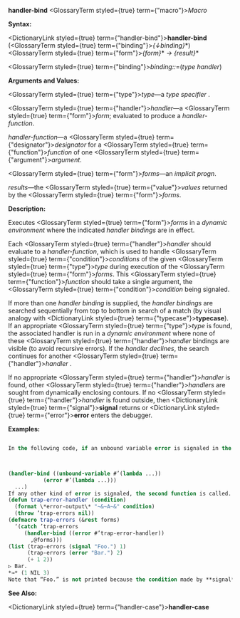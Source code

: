 **handler-bind** <GlossaryTerm styled={true} term={"macro"}><i>Macro</i></GlossaryTerm> 



**Syntax:** 



<DictionaryLink styled={true} term={"handler-bind"}><b>handler-bind</b></DictionaryLink> (<GlossaryTerm styled={true} term={"binding"}><i>\{↓binding\}</i></GlossaryTerm>\*) <GlossaryTerm styled={true} term={"form"}><i>\{form\}</i></GlossaryTerm>\* *→ \{result\}*\* 



<GlossaryTerm styled={true} term={"binding"}><i>binding::</i></GlossaryTerm>=(*type handler*) 



**Arguments and Values:** 



<GlossaryTerm styled={true} term={"type"}><i>type</i></GlossaryTerm>—a *type specifier* . 



<GlossaryTerm styled={true} term={"handler"}><i>handler</i></GlossaryTerm>—a <GlossaryTerm styled={true} term={"form"}><i>form</i></GlossaryTerm>; evaluated to produce a *handler-function*. 



*handler-function*—a <GlossaryTerm styled={true} term={"designator"}><i>designator</i></GlossaryTerm> for a <GlossaryTerm styled={true} term={"function"}><i>function</i></GlossaryTerm> of one <GlossaryTerm styled={true} term={"argument"}><i>argument</i></GlossaryTerm>. 



<GlossaryTerm styled={true} term={"form"}><i>forms</i></GlossaryTerm>—an *implicit progn*. 



*results*—the <GlossaryTerm styled={true} term={"value"}><i>values</i></GlossaryTerm> returned by the <GlossaryTerm styled={true} term={"form"}><i>forms</i></GlossaryTerm>. 



**Description:** 



Executes <GlossaryTerm styled={true} term={"form"}><i>forms</i></GlossaryTerm> in a *dynamic environment* where the indicated *handler bindings* are in effect. 



Each <GlossaryTerm styled={true} term={"handler"}><i>handler</i></GlossaryTerm> should evaluate to a *handler-function*, which is used to handle <GlossaryTerm styled={true} term={"condition"}><i>conditions</i></GlossaryTerm> of the given <GlossaryTerm styled={true} term={"type"}><i>type</i></GlossaryTerm> during execution of the <GlossaryTerm styled={true} term={"form"}><i>forms</i></GlossaryTerm>. This <GlossaryTerm styled={true} term={"function"}><i>function</i></GlossaryTerm> should take a single argument, the <GlossaryTerm styled={true} term={"condition"}><i>condition</i></GlossaryTerm> being signaled. 



If more than one *handler binding* is supplied, the *handler bindings* are searched sequentially from top to bottom in search of a match (by visual analogy with <DictionaryLink styled={true} term={"typecase"}><b>typecase</b></DictionaryLink>). If an appropriate <GlossaryTerm styled={true} term={"type"}><i>type</i></GlossaryTerm> is found, the associated handler is run in a *dynamic environment* where none of these <GlossaryTerm styled={true} term={"handler"}><i>handler</i></GlossaryTerm> bindings are visible (to avoid recursive errors). If the *handler declines*, the search continues for another <GlossaryTerm styled={true} term={"handler"}><i>handler</i></GlossaryTerm> . 



If no appropriate <GlossaryTerm styled={true} term={"handler"}><i>handler</i></GlossaryTerm> is found, other <GlossaryTerm styled={true} term={"handler"}><i>handlers</i></GlossaryTerm> are sought from dynamically enclosing contours. If no <GlossaryTerm styled={true} term={"handler"}><i>handler</i></GlossaryTerm> is found outside, then <DictionaryLink styled={true} term={"signal"}><b>signal</b></DictionaryLink> returns or <DictionaryLink styled={true} term={"error"}><b>error</b></DictionaryLink> enters the debugger. 



**Examples:**
```lisp

In the following code, if an unbound variable error is signaled in the body (and not handled by an intervening handler), the first function is called. 



(handler-bind ((unbound-variable #’(lambda ...)) 
	       (error #’(lambda ...))) 
  ...) 
If any other kind of error is signaled, the second function is called. In either case, neither handler is active while executing the code in the associated function. 
(defun trap-error-handler (condition) 
  (format \*error-output\* "~&~A~&" condition) 
  (throw ’trap-errors nil)) 
(defmacro trap-errors (&rest forms) 
  ‘(catch ’trap-errors 
     (handler-bind ((error #’trap-error-handler)) 
       ,@forms))) 
(list (trap-errors (signal "Foo.") 1) 
      (trap-errors (error "Bar.") 2) 
      (+ 1 2)) 
▷ Bar. 
*→* (1 NIL 3) 
Note that “Foo.” is not printed because the condition made by **signal** is a *simple condition*, which is not of *type* **error**, so it doesn’t trigger the handler for **error** set up by trap-errors. 

```
**See Also:** 



<DictionaryLink styled={true} term={"handler-case"}><b>handler-case</b></DictionaryLink> 



